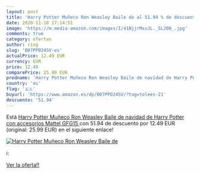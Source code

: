 ```yaml
---
layout: post
title: 'Harry Potter Muñeco Ron Weasley Baile de al 51.94 % de descuento'
date: 2020-11-18 17:14:51
image: 'https://m.media-amazon.com/images/I/41NjjrMxuJL._SL200_.jpg'
comments: true
category: ofertas
author: ring
slug: 'B07PPD24SV-es'
actualPrice: 12.49 EUR
currency: EUR
price: 12.49
comparePrice: 25.99 EUR
prodname: 'Harry Potter Muñeco Ron Weasley Baile de navidad de Harry Potter con accesorios  Mattel GFG15 '
country: 'es'
flag: '🇪🇸'
buyurl: 'https://www.amazon.es/dp/B07PPD24SV/?tag=tolees-21'
descuento: '51.94'
---
```


Está [Harry Potter Muñeco Ron Weasley Baile de navidad de Harry Potter con accesorios  Mattel GFG15 ](https://www.amazon.es/dp/B07PPD24SV/?tag=tolees-21) con 51.94 de descuento por 12.49 EUR (original: 25.99 EUR) en el siguiente enlace!

[![Harry Potter Muñeco Ron Weasley Baile de](https://m.media-amazon.com/images/I/41NjjrMxuJL._SL200_.jpg)](https://www.amazon.es/dp/B07PPD24SV/?tag=tolees-21)

ℹ️:


[Ver la oferta!!](https://www.amazon.es/dp/B07PPD24SV/?tag=tolees-21)

